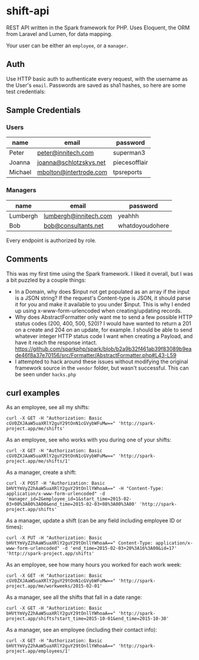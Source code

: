 # shift-api

REST API written in the Spark framework for PHP. Uses Eloquent, the ORM from Laravel and Lumen, for data mapping.

Your user can be either an `employee`, or a `manager`.

## Auth

Use HTTP basic auth to authenticate every request, with the username as the User's `email`. Passwords are saved as sha1 hashes, so here are some test credentials:

## Sample Credentials

### Users

|name|email|password|
|----|-----|--------|
|Peter|peter@innitech.com|superman3|
|Joanna|joanna@schlotzskys.net|piecesofflair|
|Michael|mbolton@intertrode.com|tpsreports|


### Managers

|name|email|password|
|----|-----|--------|
|Lumbergh|lumbergh@innitech.com|yeahhh|
|Bob|bob@consultants.net|whatdoyoudohere|

Every endpoint is authorized by role.

## Comments

This was my first time using the Spark framework. I liked it overall, but I was a bit puzzled by a couple things:

- In a Domain, why does $input not get populated as an array if the input is a JSON string? If the request's Content-type is JSON, it should parse it for you and make it available to you under $input. This is why I ended up using x-www-form-urlencoded when creating/updating records.
- Why does AbstractFormatter only want me to send a few possible HTTP status codes (200, 400, 500, 520)? I would have wanted to return a 201 on a create and 204 on an update, for example. I should be able to send whatever integer HTTP status code I want when creating a Payload, and have it reach the response intact. https://github.com/sparkphp/spark/blob/b2a9b32f461ab39f83089b9eade46f8a37e70156/src/Formatter/AbstractFormatter.php#L43-L59
- I attempted to hack around these issues without modifying the original framework source in the `vendor` folder, but wasn't successful. This can be seen under `hacks.php`

## curl examples

As an employee, see all my shifts:
```
curl -X GET -H "Authorization: Basic cGV0ZXJAaW5uaXRlY2guY29tOnN1cGVybWFuMw==" 'http://spark-project.app/me/shifts'
```

As an employee, see who works with you during one of your shifts:
```
curl -X GET -H "Authorization: Basic cGV0ZXJAaW5uaXRlY2guY29tOnN1cGVybWFuMw==" 'http://spark-project.app/me/shifts/1'
```

As a manager, create a shift:
```
curl -X POST -H "Authorization: Basic bHVtYmVyZ2hAaW5uaXRlY2guY29tOnllYWhoaA==" -H "Content-Type: application/x-www-form-urlencoded" -d 'manager_id=2&employee_id=1&start_time=2015-02-03+00%3A00%3A00&end_time=2015-02-03+08%3A00%3A00' 'http://spark-project.app/shifts'
```

As a manager, update a shift (can be any field including employee ID or times):
```
curl -X PUT -H "Authorization: Basic bHVtYmVyZ2hAaW5uaXRlY2guY29tOnllYWhoaA==" Content-Type: application/x-www-form-urlencoded" -d 'end_time=2015-02-03+20%3A16%3A00&id=17' 'http://spark-project.app/shifts'
```

As an employee, see how many hours you worked for each work week:
```
curl -X GET -H "Authorization: Basic cGV0ZXJAaW5uaXRlY2guY29tOnN1cGVybWFuMw==" 'http://spark-project.app/me/workweeks/2015-02-01'
```

As a manager, see all the shifts that fall in a date range:
```
curl -X GET -H "Authorization: Basic bHVtYmVyZ2hAaW5uaXRlY2guY29tOnllYWhoaA==" 'http://spark-project.app/shifts?start_time=2015-10-01&end_time=2015-10-30'
```

As a manager, see an employee (including their contact info):
```
curl -X GET -H "Authorization: Basic bHVtYmVyZ2hAaW5uaXRlY2guY29tOnllYWhoaA==" 'http://spark-project.app/employees/1'
```

